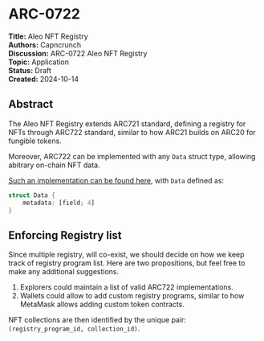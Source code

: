 # ARC-0722

**Title:** Aleo NFT Registry<br/>
**Authors:** Capncrunch<br/>
**Discussion:** ARC-0722 Aleo NFT Registry<br/>
**Topic:** Application<br/>
**Status:** Draft<br/>
**Created:** 2024-10-14<br/>

## Abstract

The Aleo NFT Registry extends ARC721 standard, defining a registry for NFTs through ARC722 standard, similar to how ARC21 builds on ARC20 for fungible tokens.

Moreover, ARC722 can be implemented with any `Data` struct type, allowing abitrary on-chain NFT data.

[Such an implementation can be found here](./src/main.leo), with `Data` defined as:

```rust
struct Data {
    metadata: [field; 4]
}
```

## Enforcing Registry list

Since multiple registry, will co-exist, we should decide on how we keep track of registry program list. Here are two propositions, but feel free to make any additional suggestions.

1. Explorers could maintain a list of valid ARC722 implementations.
2. Wallets could allow to add custom registry programs, similar to how MetaMask allows adding custom token contracts.

NFT collections are then identified by the unique pair: `(registry_program_id, collection_id)`.
